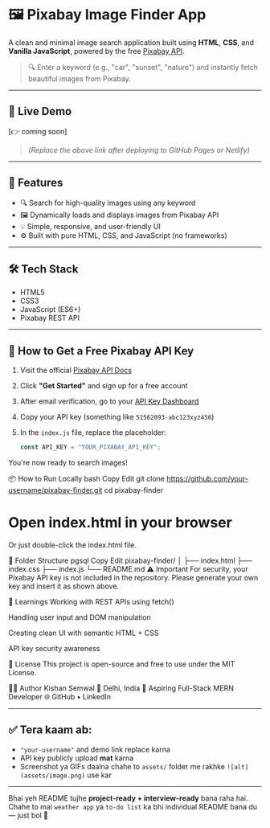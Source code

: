 # 🖼️ Pixabay Image Finder App

A clean and minimal image search application built using **HTML**, **CSS**, and **Vanilla JavaScript**, powered by the free [Pixabay API](https://pixabay.com/api/docs/).

> 🔍 Enter a keyword (e.g., "car", "sunset", "nature") and instantly fetch beautiful images from Pixabay.

---

## 📸 Live Demo

[👉 coming soon]
> *(Replace the above link after deploying to GitHub Pages or Netlify)*

---

## 🚀 Features

- 🔍 Search for high-quality images using any keyword
- 🖼️ Dynamically loads and displays images from Pixabay API
- 💡 Simple, responsive, and user-friendly UI
- ⚙️ Built with pure HTML, CSS, and JavaScript (no frameworks)

---

## 🛠️ Tech Stack

- HTML5
- CSS3
- JavaScript (ES6+)
- Pixabay REST API

---

## 🔐 How to Get a Free Pixabay API Key

1. Visit the official [Pixabay API Docs](https://pixabay.com/api/docs/)
2. Click **"Get Started"** and sign up for a free account
3. After email verification, go to your [API Key Dashboard](https://pixabay.com/api/docs/)
4. Copy your API key (something like `51562093-abc123xyz456`)
5. In the `index.js` file, replace the placeholder:

   ```js
   const API_KEY = "YOUR_PIXABAY_API_KEY";
You're now ready to search images!

📦 How to Run Locally
bash
Copy
Edit
git clone https://github.com/your-username/pixabay-finder.git
cd pixabay-finder
# Open index.html in your browser
Or just double-click the index.html file.

🧩 Folder Structure
pgsql
Copy
Edit
pixabay-finder/
│
├── index.html
├── index.css
├── index.js
└── README.md
⚠️ Important
For security, your Pixabay API key is not included in the repository.
Please generate your own key and insert it as shown above.

🧠 Learnings
Working with REST APIs using fetch()

Handling user input and DOM manipulation

Creating clean UI with semantic HTML + CSS

API key security awareness

📄 License
This project is open-source and free to use under the MIT License.

👨‍💻 Author
Kishan Semwal
📍 Delhi, India
🚀 Aspiring Full-Stack MERN Developer
🌐 GitHub • LinkedIn


---

## ✅ Tera kaam ab:

- `"your-username"` and demo link replace karna
- API key publicly upload **mat** karna
- Screenshot ya GIFs daalna chahe to `assets/` folder me rakhke `![alt](assets/image.png)` use kar

---

Bhai yeh README tujhe **project-ready + interview-ready** bana raha hai.  
Chahe to mai `weather app` ya `to-do list` ka bhi individual README bana du — just bol 💪

